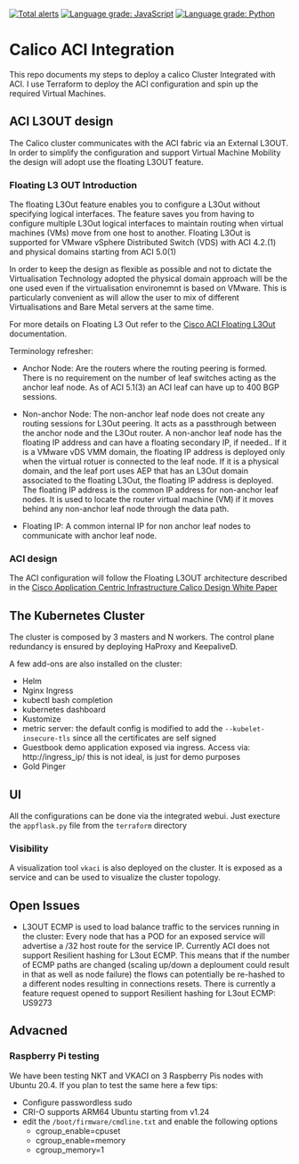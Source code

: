 [![Total alerts](https://img.shields.io/lgtm/alerts/g/camrossi/akb.svg?logo=lgtm&logoWidth=18)](https://lgtm.com/projects/g/camrossi/akb/alerts/)
[![Language grade: JavaScript](https://img.shields.io/lgtm/grade/javascript/g/camrossi/akb.svg?logo=lgtm&logoWidth=18)](https://lgtm.com/projects/g/camrossi/akb/context:javascript)
[![Language grade: Python](https://img.shields.io/lgtm/grade/python/g/camrossi/akb.svg?logo=lgtm&logoWidth=18)](https://lgtm.com/projects/g/camrossi/akb/context:python)
# Calico ACI Integration

This repo documents my steps to deploy a calico Cluster Integrated with ACI.
I use Terraform to deploy the ACI configuration and spin up the required Virtual Machines.

## ACI L3OUT design

The Calico cluster communicates with the ACI fabric via an External L3OUT.
In order to simplify the configuration and support Virtual Machine Mobility the design will adopt use the floating L3OUT feature.

### Floating L3 OUT Introduction

The  floating L3Out feature enables you to configure a L3Out without specifying logical interfaces. The feature saves you from having to configure multiple L3Out logical interfaces to maintain routing when virtual machines (VMs) move from one host to another. Floating L3Out is supported for VMware vSphere Distributed Switch (VDS) with ACI 4.2.(1) and physical domains starting from ACI 5.0(1)

In order to keep the design as flexible as possible and not to dictate the Virtualisation Technology adopted the physical domain approach will be the one used even if the virtualisation environemnt is based on VMware. This is particularly convenient as will allow the user to mix of different Virtualisations and Bare Metal servers at the same time.

For more details on Floating L3 Out refer to the [Cisco ACI Floating L3Out](https://www.cisco.com/c/en/us/td/docs/switches/datacenter/aci/apic/sw/kb/Cisco-ACI-Floating-L3Out.html) documentation.

Terminology refresher:

* Anchor Node: Are the routers where the routing peering is formed. There is no requirement on the number  of leaf switches acting as the anchor leaf node. As of ACI 5.1(3) an ACI leaf can have up to 400 BGP sessions.

* Non-anchor Node:  The non-anchor leaf node does not create any routing sessions for L3Out peering. It acts as a passthrough between the anchor node and the L3Out router. A non-anchor leaf node has the floating IP address and can have a floating secondary IP, if needed.. If it is a VMware vDS VMM domain, the floating IP address is deployed only when the virtual rotuer is connected to the leaf node. If it is a physical domain, and the leaf port uses AEP that has an L3Out domain associated to the floating L3Out, the floating IP address is deployed. The floating IP address is the common IP address for non-anchor leaf nodes. It is used to locate the router virtual machine (VM) if it moves behind any non-anchor leaf node through the data path.

* Floating IP: A common internal IP for non anchor leaf nodes to communicate with anchor leaf node.

### ACI design

The ACI configuration will follow the Floating L3OUT architecture described in the [Cisco Application Centric Infrastructure Calico Design White Paper](https://www.cisco.com/c/en/us/solutions/collateral/data-center-virtualization/application-centric-infrastructure/white-paper-c11-743182.html)

## The Kubernetes Cluster

The cluster is composed by 3 masters and N workers.
The control plane redundancy is ensured by deploying HaProxy and KeepaliveD.

A few add-ons are also installed on the cluster:

* Helm
* Nginx Ingress
* kubectl bash completion
* kubernetes dashboard
* Kustomize
* metric server: the default config is modified to add the `--kubelet-insecure-tls` since all the certificates are self signed
* Guestbook demo application exposed via ingress. Access via: http://ingress_ip/ this is not ideal, is just for demo purposes
* Gold Pinger

## UI

All the configurations can be done via the integrated webui.
Just execture the `appflask.py` file from the `terraform` directory

### Visibility

A visualization tool `vkaci` is also deployed on the cluster. It is exposed as a service and can be used to visualize the cluster topology.

## Open Issues

* L3OUT ECMP is used to load balance traffic to the services running in the cluster: Every node that has a POD for an exposed service will advertise a /32 host route for the service IP. Currently ACI does not support Resilient hashing for L3out ECMP. This means that if the number of ECMP paths are changed (scaling up/down a deploument could result in that as well as node failure) the flows can potentially be re-hashed to a different nodes resulting in connections resets. There is currently a feature request opened to support Resilient hashing for L3out ECMP: US9273

## Advacned 

### Raspberry Pi testing
We have been testing NKT and VKACI on 3 Raspberry Pis nodes with Ubuntu 20.4. If you plan to test the same here a few tips:

* Configure passwordless sudo
* CRI-O supports ARM64 Ubuntu starting from v1.24 
* edit the `/boot/firmware/cmdline.txt` and enable the following options
  * cgroup_enable=cpuset
  * cgroup_enable=memory
  * cgroup_memory=1